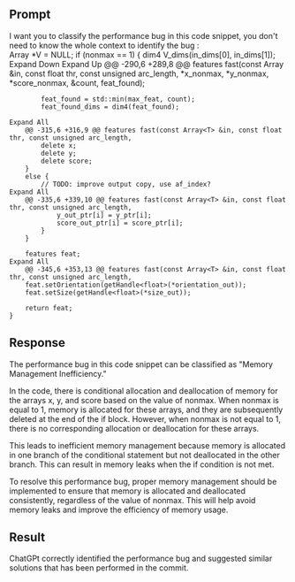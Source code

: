 ## Prompt 

I want you to classify the performance bug in this code snippet, you don't need to know the whole context to identify the bug :    
    Array<T> *V = NULL;
        if (nonmax == 1) {
            dim4 V_dims(in_dims[0], in_dims[1]);
    Expand Down
    Expand Up
        @@ -290,6 +289,8 @@ features fast(const Array<T> &in, const float thr, const unsigned arc_length,
                        *x_nonmax, *y_nonmax, *score_nonmax,
                        &count, feat_found);

            feat_found = std::min(max_feat, count);
            feat_found_dims = dim4(feat_found);

    Expand All
        @@ -315,6 +316,9 @@ features fast(const Array<T> &in, const float thr, const unsigned arc_length,
            delete x;
            delete y;
            delete score;
        }
        else {
            // TODO: improve output copy, use af_index?
    Expand All
        @@ -335,6 +339,10 @@ features fast(const Array<T> &in, const float thr, const unsigned arc_length,
                y_out_ptr[i] = y_ptr[i];
                score_out_ptr[i] = score_ptr[i];
            }
        }

        features feat;
    Expand All
        @@ -345,6 +353,13 @@ features fast(const Array<T> &in, const float thr, const unsigned arc_length,
        feat.setOrientation(getHandle<float>(*orientation_out));
        feat.setSize(getHandle<float>(*size_out));

        return feat;
    }

## Response

The performance bug in this code snippet can be classified as "Memory Management Inefficiency."

In the code, there is conditional allocation and deallocation of memory for the arrays x, y, and score based on the value of nonmax. When nonmax is equal to 1, memory is allocated for these arrays, and they are subsequently deleted at the end of the if block. However, when nonmax is not equal to 1, there is no corresponding allocation or deallocation for these arrays.

This leads to inefficient memory management because memory is allocated in one branch of the conditional statement but not deallocated in the other branch. This can result in memory leaks when the if condition is not met.

To resolve this performance bug, proper memory management should be implemented to ensure that memory is allocated and deallocated consistently, regardless of the value of nonmax. This will help avoid memory leaks and improve the efficiency of memory usage.

## Result

ChatGPt correctly identified the performance bug and suggested similar solutions that has been performed in the commit.